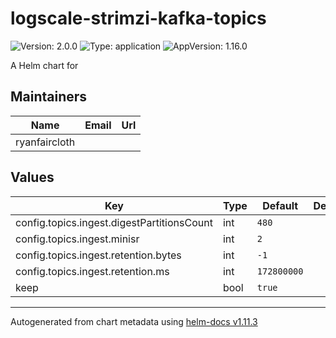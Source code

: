 # logscale-strimzi-kafka-topics

![Version: 2.0.0](https://img.shields.io/badge/Version-2.0.0-informational?style=flat-square) ![Type: application](https://img.shields.io/badge/Type-application-informational?style=flat-square) ![AppVersion: 1.16.0](https://img.shields.io/badge/AppVersion-1.16.0-informational?style=flat-square)

A Helm chart for 

## Maintainers

| Name | Email | Url |
| ---- | ------ | --- |
| ryanfaircloth |  |  |

## Values

| Key | Type | Default | Description |
|-----|------|---------|-------------|
| config.topics.ingest.digestPartitionsCount | int | `480` |  |
| config.topics.ingest.minisr | int | `2` |  |
| config.topics.ingest.retention.bytes | int | `-1` |  |
| config.topics.ingest.retention.ms | int | `172800000` |  |
| keep | bool | `true` |  |

----------------------------------------------
Autogenerated from chart metadata using [helm-docs v1.11.3](https://github.com/norwoodj/helm-docs/releases/v1.11.3)
